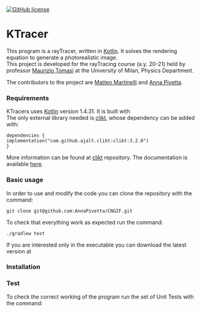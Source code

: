 [![GitHub license](https://img.shields.io/badge/license-Apache%20License%202.0-blue.svg?style=flat)](https://www.apache.org/licenses/LICENSE-2.0)

# KTracer

This program is a rayTracer, written in [Kotlin](https://github.com/JetBrains/kotlin). It solves the rendering equation to generate a photorealistic image.  
This project is developed for the rayTracing course (a.y. 20-21) held by professor [Maurizio Tomasi](https://github.com/ziotom78) at the University of Milan, Physics Department.

The contributors to the project are [Matteo Martinelli](https://github.com/MatteoMartinelli97) and [Anna Pivetta](https://github.com/AnnaPivetta). 

### Requirements
KTracers uses [Kotlin](https://github.com/JetBrains/kotlin) version 1.4.31. It is built with   
The only external library needed is [clikt](https://github.com/ajalt/clikt/), whose dependency can be added with:
   
    dependencies {
    implementation("com.github.ajalt.clikt:clikt:3.2.0")
    }

More information can be found at [clikt](https://github.com/ajalt/clikt/) repository. The documentation is available [here](https://ajalt.github.io/clikt/).
### Basic usage
In order to use and modify the code you can clone the repository with the command:
    
    git clone git@github.com:AnnaPivetta/CNGIF.git

To check that everything work as expected run the command:

    ./gradlew test

If you are interested only in the executable you can download the latest version at
### Installation

### Test
To check the correct working of the program run the set of Unit Tests with the command:


